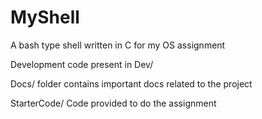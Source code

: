 # MyShell
A bash type shell written in C for my OS assignment

Development code present in Dev/

Docs/ folder contains important docs related to the project 

StarterCode/ Code provided to do the assignment 

